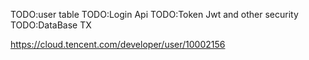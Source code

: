 TODO:user table
TODO:Login Api
TODO:Token Jwt and other security
TODO:DataBase TX

https://cloud.tencent.com/developer/user/10002156